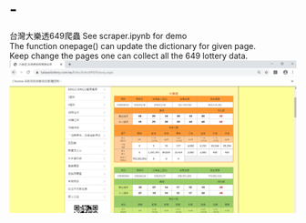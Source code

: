 # -
台灣大樂透649爬蟲
See scraper.ipynb for demo  <br/>
The function onepage() can update the dictionary for given page. <br/>
Keep change the pages one can collect all the 649 lottery data.<br/>
![image](https://github.com/ericntunctu/-/blob/master/demo.PNG)

